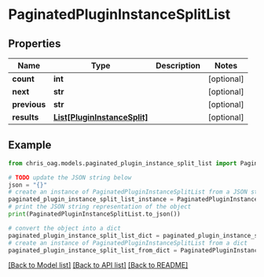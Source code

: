 # PaginatedPluginInstanceSplitList


## Properties

Name | Type | Description | Notes
------------ | ------------- | ------------- | -------------
**count** | **int** |  | [optional] 
**next** | **str** |  | [optional] 
**previous** | **str** |  | [optional] 
**results** | [**List[PluginInstanceSplit]**](PluginInstanceSplit.md) |  | [optional] 

## Example

```python
from chris_oag.models.paginated_plugin_instance_split_list import PaginatedPluginInstanceSplitList

# TODO update the JSON string below
json = "{}"
# create an instance of PaginatedPluginInstanceSplitList from a JSON string
paginated_plugin_instance_split_list_instance = PaginatedPluginInstanceSplitList.from_json(json)
# print the JSON string representation of the object
print(PaginatedPluginInstanceSplitList.to_json())

# convert the object into a dict
paginated_plugin_instance_split_list_dict = paginated_plugin_instance_split_list_instance.to_dict()
# create an instance of PaginatedPluginInstanceSplitList from a dict
paginated_plugin_instance_split_list_from_dict = PaginatedPluginInstanceSplitList.from_dict(paginated_plugin_instance_split_list_dict)
```
[[Back to Model list]](../README.md#documentation-for-models) [[Back to API list]](../README.md#documentation-for-api-endpoints) [[Back to README]](../README.md)


